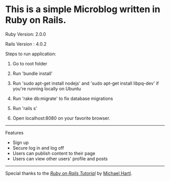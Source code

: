 # This is a simple Microblog written in Ruby on Rails.


Ruby Version: 2.0.0

Rails Version : 4.0.2

Steps to run application:

1) Go to root folder

2) Run 'bundle install'

3) Run 'sudo apt-get install nodejs' and 'sudo apt-get install libpq-dev' if you're running locally on Ubuntu

4) Run 'rake db:migrate' to fix database migrations

4) Run 'rails s'

5) Open localhost:8080 on your favorite browser.

----------------------------------------------------------------------------------------------------------------
Features

- Sign up
- Secure log in and log off
- Users can publish content to their page
- Users can view other users' profile and posts

-----------------------------------------------------------------------------------------------------------------

Special thanks to 
the [*Ruby on Rails Tutorial*](http://railstutorial.org/)
by [Michael Hartl](http://michaelhartl.com/).
